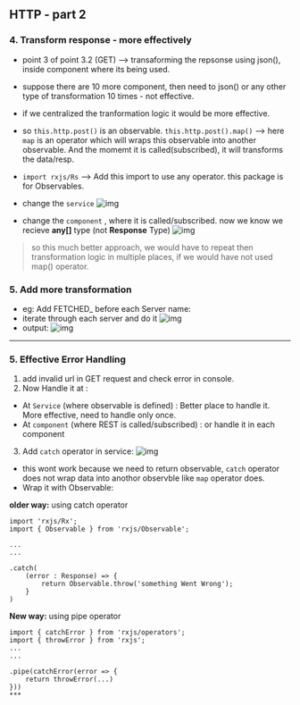 ## HTTP - part 2

### 4. Transform response - more effectively

- point 3 of point 3.2 (GET) --> transaforming the repsonse using json(), inside component where its being used. 
- suppose there are 10 more  component, then need to json() or any other type of transformation 10 times - not effective.
- if we centralized the tranformation logic it would be more effective.

- so `this.http.post()` is an observable. `this.http.post().map()` --> here `map` is an operator which will wraps this observable into another observable. And the momemt it is called(subscribed), it will transforms the data/resp.

- `import rxjs/Rs` --> Add this import to use any operator. this package is for Observables.    

- change the `service`
![img](https://github.com/lekhrajdinkar/NG6/blob/master/notes/assets/http/14_1.JPG)

- change the `component` , where it is called/subscribed. now we know we recieve **any[]** type (not **Response** Type)
![img](https://github.com/lekhrajdinkar/NG6/blob/master/notes/assets/http/15_1.JPG)

> so this much better approach, we would have to repeat then transformation logic in multiple places, if we would have not used map() operator. 

### 5. Add more transformation

- eg: Add FETCHED_ before each Server name:
- iterate through each server and do it
![img](https://github.com/lekhrajdinkar/NG6/blob/master/notes/assets/http/17.JPG)
- output:
![img](https://github.com/lekhrajdinkar/NG6/blob/master/notes/assets/http/16.JPG)
***

### 5. Effective Error Handling
1. add invalid url in GET request and check error in console.
2. Now Handle it at :
- At `Service` (where observable is defined) : Better place to handle it. More effective, need to handle only once.
- At `component` (where REST is called/subscribed) : or handle it in each component 

3. Add `catch` operator in service:
![img](https://github.com/lekhrajdinkar/NG6/blob/master/notes/assets/http/18.JPG)
- this wont work because we need to return observable, `catch` operator does not wrap data into anothor observble like `map` operator does.
- Wrap it with Observable:

**older way:** using  catch operator
```
import 'rxjs/Rx';
import { Observable } from 'rxjs/Observable';

...
...

.catch(
    (error : Response) => {
        return Observable.throw('something Went Wrong');
    }
)
```

**New way:** using pipe operator
```
import { catchError } from 'rxjs/operators';
import { throwError } from 'rxjs';
...
...

.pipe(catchError(error => {
    return throwError(...)
}))
***

















